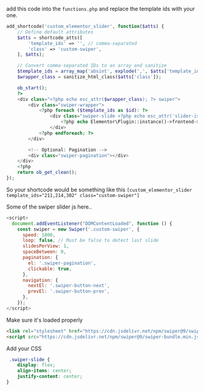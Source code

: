 add this code into the `functions.php` and replace the template ids with your one.
```php
add_shortcode('custom_elementor_slider', function($atts) {
    // Define default attributes
    $atts = shortcode_atts([
        'template_ids' => '', // comma-separated
        'class' => 'custom-swiper',
    ], $atts);

    // Convert comma-separated IDs to an array and sanitize
    $template_ids = array_map('absint', explode(',', $atts['template_ids']));
    $wrapper_class = sanitize_html_class($atts['class']);

    ob_start();
    ?>
    <div class="<?php echo esc_attr($wrapper_class); ?> swiper">
        <div class="swiper-wrapper">
            <?php foreach ($template_ids as $id): ?>
                <div class="swiper-slide <?php echo esc_attr('slider-is-' . $id); ?>">
                    <?php echo Elementor\Plugin::instance()->frontend->get_builder_content($id); ?>
                </div>
            <?php endforeach; ?>
        </div>

        <!-- Optional: Pagination -->
        <div class="swiper-pagination"></div>
    </div>
    <?php
    return ob_get_clean();
});
```
So your shortcode would be something like this `[custom_elementor_slider template_ids="211,214,302" class="custom-swiper"]` 

Some of the swiper slider js here..
```js
<script>
  document.addEventListener("DOMContentLoaded", function () {
    const swiper = new Swiper('.custom-swiper', {
      speed: 1000,
      loop: false, // Must be false to detect last slide
      slidesPerView: 1,
      spaceBetween: 0,
      pagination: {
        el: '.swiper-pagination',
        clickable: true,
      },
      navigation: {
        nextEl: '.swiper-button-next',
        prevEl: '.swiper-button-prev',
      },
    });
</script>
```

Make sure it's loaded properly
```html
<link rel="stylesheet" href="https://cdn.jsdelivr.net/npm/swiper@9/swiper-bundle.min.css"/>
<script src="https://cdn.jsdelivr.net/npm/swiper@9/swiper-bundle.min.js"></script>
```
Add your CSS
```css
 .swiper-slide {
    display: flex;
    align-items: center;
    justify-content: center;
}   
```
